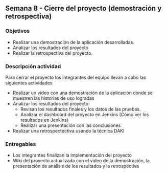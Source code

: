 ## Semana 8 - Cierre del proyecto (demostración y retrospectiva)

### Objetivos

* Realizar una demostración de la aplicación desarrolladas.
* Analizar los resultados del proyecto
* Realizar la retrospectiva del proyecto.


### Descripción actividad

Para cerrar el proyecto los integrantes del equipo llevan a cabo las siguientes actividades 
  *  Realizar un video con una demostración de la aplicación donde se muestren las historias de uso logradas
  *  Analizar los resultados del proyecto:
      * Revisan los resultados finales y los datos de las pruebas. 
      * Analizar el dashboard del proyecto en Jenkins (Cómo ver los resultados en Jenkins)
      * Realizar una presentación con las conclusiones
  *  Realizar una retrospectectiva usando la técnica DAKI

### Entregables

* Los integrantes finalizan la implementación del proyecto 
* Wiki del proyecto actualizada con el video de la demostración, la presentación de análisis de los resultados y la retrospectiva

